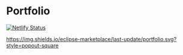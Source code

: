 # Portfolio
[![Netlify Status](https://api.netlify.com/api/v1/badges/2a98ebfc-1772-4ab2-9db2-f35399dd0211/deploy-status)](https://app.netlify.com/sites/johnhenry-ward/deploys)

https://img.shields.io/eclipse-marketplace/last-update/portfolio.svg?style=popout-square
